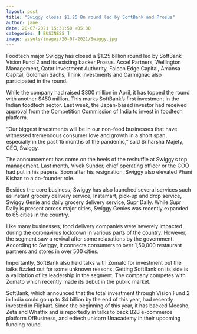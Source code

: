```yaml
---
layout: post
title: "Swiggy closes $1.25 Bn round led by SoftBank and Prosus"
author: jane 
date: 20-07-2021 15:31:50 +05:30 
categories: [ BUSINESS ] 
image: assets/images/20-07-2021/Swiggy.jpg
---
```

Foodtech major Swiggy has closed a $1.25 billion round led by SoftBank Vision Fund 2 and its existing backer Prosus. Accel Partners, Wellington Management, Qatar Investment Authority, Falcon Edge Capital, Amansa Capital, Goldman Sachs, Think Investments and Carmignac also participated in the round.

While the company had raised $800 million in April, it has topped the round with another $450 million. This marks SoftBank’s first investment in the Indian foodtech sector. Last week, the Japan-based investor had received approval from the Competition Commission of India to invest in foodtech platform.

“Our biggest investments will be in our non-food businesses that have witnessed tremendous consumer love and growth in a short span, especially in the past 15 months of the pandemic,” said Sriharsha Majety, CEO, Swiggy.

The announcement has come on the heels of the reshuffle at Swiggy’s top management. Last month, Vivek Sunder, chief operating officer or the COO had put in his papers. Soon after his resignation, Swiggy also elevated Phani Kishan to a co-founder role.

Besides the core business, Swiggy has also launched several services such as instant grocery delivery service, Instamart, pick-up and drop service, Swiggy Genie and daily grocery delivery service, Supr Daily. While Supr Daily is present across major cities, Swiggy Genies was recently expanded to 65 cities in the country.

Like many businesses, food delivery companies were severely impacted during the coronavirus lockdown in various parts of the country. However, the segment saw a revival after some relaxations by the government. According to Swiggy, it connects consumers to over 1,50,000 restaurant partners and stores in over 500 cities.

Importantly, SoftBank also held talks with Zomato for investment but the talks fizzled out for some unknown reasons. Getting SoftBank on its side is a validation of its leadership in the segment. The company competes with Zomato which recently made its debut in the public market.

SoftBank, which announced that the total investment through Vision Fund 2 in India could go up to $4 billion by the end of this year, had recently invested in Flipkart. Since the beginning of this year, it has backed Meesho, Zeta and Whatfix and is reportedly in talks to back B2B e-commerce platform OfBusiness, and edtech unicorn Unacademy in their upcoming funding round.